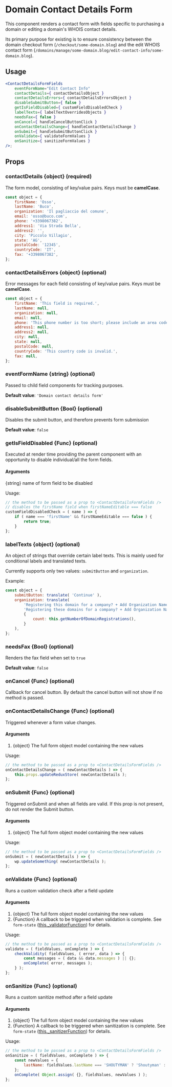 # Domain Contact Details Form

This component renders a contact form with fields specific to purchasing a domain or editing a domain's WHOIS contact details.

Its primary purpose for existing is to ensure consistency between the domain checkout form (`/checkout/some-domain.blog`) and the edit WHOIS contact form (`/domains/manage/some-domain.blog/edit-contact-info/some-domain.blog`).

## Usage

```jsx
<ContactDetailsFormFields
	eventFormName="Edit Contact Info"
	contactDetails={ contactDetailsObject }
	contactDetailsErrors={ contactDetailsErrorsObject }
	disableSubmitButton={ false }
	getIsFieldDisabled={ customFieldDisabledCheck }
	labelTexts={ labelTextOverridesObjects }
	needsFax={ false }
	onCancel={ handleCancelButtonClick }
	onContactDetailsChange={ handleContactDetailsChange }
	onSubmit={ handleSubmitButtonClick }
	onValidate={ validateFormValues }
	onSanitize={ sanitizeFormValues }
/>;
```

## Props

### contactDetails {object} (required)

The form model, consisting of key/value pairs. Keys must be **camelCase**.

```js
const object = {
	firstName: 'Osso',
	lastName: 'Buco',
	organization: 'Il pagliaccio del comune',
	email: 'osso@buco.com',
	phone: '+3398067382',
	address1: 'Via Strada Bella',
	address2: '',
	city: 'Piccolo Villagio',
	state: 'AG',
	postalCode: '12345',
	countryCode: 'IT',
	fax: '+3398067382',
};
```

### contactDetailsErrors {object} (optional)

Error messages for each field consisting of key/value pairs. Keys must be **camelCase**.

```js
const object = {
	firstName: 'This field is required.',
	lastName: null,
	organization: null,
	email: null,
	phone: 'This phone number is too short; please include an area code.',
	address1: null,
	address2: null,
	city: null,
	state: null,
	postalCode: null,
	countryCode: 'This country code is invalid.',
	fax: null,
};
```

### eventFormName {string} (optional)

Passed to child field components for tracking purposes.

**Default value**: `'Domain contact details form'`

### disableSubmitButton {Bool} (optional)

Disables the submit button, and therefore prevents form submission

**Default value**: `false`

### getIsFieldDisabled {Func} (optional)

Executed at render time providing the parent component with an opportunity to disable individual/all the form fields.

#### Arguments

{string} name of form field to be disabled

Usage:

```js
// the method to be passed as a prop to <ContactDetailsFormFields />
// disables the firstName field when firstNameEditable === false
customFieldDisabledCheck = ( name ) => {
	if ( name === 'firstName' && firstNameEditable === false ) {
		return true;
	}
};
```

### labelTexts {object} (optional)

An object of strings that override certain label texts. This is mainly used for conditional labels and translated texts.

Currently supports only two values: `submitButton` and `organization`.

Example:

```js
const object = {
	submitButton: translate( 'Continue' ),
	organization: translate(
		'Registering this domain for a company? + Add Organization Name',
		'Registering these domains for a company? + Add Organization Name',
		{
			count: this.getNumberOfDomainRegistrations(),
		}
	),
};
```

### needsFax {Bool} (optional)

Renders the fax field when set to `true`

**Default value**: `false`

### onCancel {Func} (optional)

Callback for cancel button. By default the cancel button will not show if no method is passed.

### onContactDetailsChange {Func} (optional)

Triggered whenever a form value changes.

#### Arguments

1. {object} The full form object model containing the new values

Usage:

```js
// the method to be passed as a prop to <ContactDetailsFormFields />
onContactDetailsChange = ( newContactDetails ) => {
	this.props.updateReduxStore( newContactDetails );
};
```

### onSubmit {Func} (optional)

Triggered onSubmit and when all fields are valid. If this prop is not present, do not render the Submit button.

#### Arguments

1. {object} The full form object model containing the new values

Usage:

```js
// the method to be passed as a prop to <ContactDetailsFormFields />
onSubmit = ( newContactDetails ) => {
	wp.updateSomething( newContactDetails );
};
```

### onValidate {Func} (optional)

Runs a custom validation check after a field update

#### Arguments

1. {object} The full form object model containing the new values
2. {Function} A callback to be triggered when validation is complete. See `form-state` ([this.\_validatorFunction](https://github.com/Automattic/wp-calypso/blob/HEAD/client/lib/form-state/index.js)) for details.

Usage:

```js
// the method to be passed as a prop to <ContactDetailsFormFields />
validate = ( fieldValues, onComplete ) => {
	checkValidity( fieldValues, ( error, data ) => {
		const messages = ( data && data.messages ) || {};
		onComplete( error, messages );
	} );
};
```

### onSanitize {Func} (optional)

Runs a custom sanitize method after a field update

#### Arguments

1. {object} The full form object model containing the new values
2. {Function} A callback to be triggered when sanitization is complete. See `form-state` ([this.\_sanitizerFunction](https://github.com/Automattic/wp-calypso/blob/HEAD/client/lib/form-state/index.js)) for details.

Usage:

```js
// the method to be passed as a prop to <ContactDetailsFormFields />
onSanitize = ( fieldValues, onComplete ) => {
	const newValues = {
		lastName: fieldValues.lastName === 'SHOUTYMAN' ? 'Shoutyman' : fieldValues.lastName,
	};
	onComplete( Object.assign( {}, fieldValues, newValues ) );
};
```

